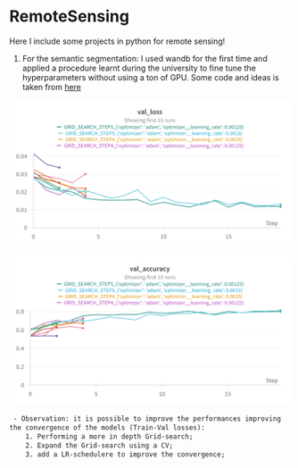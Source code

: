 # RemoteSensing
Here I include some projects in python for remote sensing!


1. For the semantic segmentation:
   I used wandb for the first time and applied a procedure learnt during the university to fine tune the hyperparameters without using a ton of GPU.
   Some code and ideas is taken from [here](https://www.youtube.com/@DigitalSreeni)


  ![img1](https://github.com/SimBoex/RemoteSensing/blob/6e393f39eda12bb88a09781afa3442b7f800336c/Wandb_images/W%26B%20Chart%2025_06_2024%2C%2015_45_00.png)

  ![img1](https://github.com/SimBoex/RemoteSensing/blob/6e393f39eda12bb88a09781afa3442b7f800336c/Wandb_images/W%26B%20Chart%2025_06_2024%2C%2015_44_46.png)


     - Observation: it is possible to improve the performances improving the convergence of the models (Train-Val losses):
        1. Performing a more in depth Grid-search;
        2. Expand the Grid-search using a CV;
        3. add a LR-schedulere to improve the convergence;


